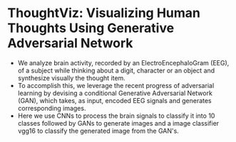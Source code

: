 # ThoughtViz: Visualizing Human Thoughts Using Generative Adversarial Network

* We analyze brain activity, recorded by an ElectroEncephaloGram (EEG), of a subject while thinking about a digit, character or an object and synthesize visually the thought item.
* To accomplish this, we leverage the recent progress of adversarial learning by devising a conditional Generative Adversarial Network (GAN), which takes, as input, encoded EEG signals and generates corresponding images.
* Here we use CNNs to process the brain signals to classify it into 10 classes followed by GANs to generate images and a image classifier vgg16 to classify the generated image from the GAN's.
